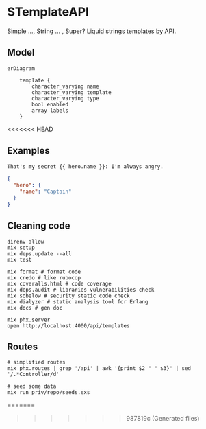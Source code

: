 # STemplateAPI

Simple ..., String ... , Super?
Liquid strings templates by API.

## Model

```mermaid
erDiagram

    template {
        character_varying name
        character_varying template
        character_varying type
        bool enabled
        array labels
    }
```

<<<<<<< HEAD
## Examples

<!-- TODO: add it -->
```txt
That's my secret {{ hero.name }}: I'm always angry.
```

```json
{
  "hero": {
    "name": "Captain"
  }
}
```

## Cleaning code

```shell
direnv allow
mix setup
mix deps.update --all
mix test

mix format # format code
mix credo # like rubocop
mix coveralls.html # code coverage
mix deps.audit # libraries vulnerabilities check
mix sobelow # security static code check
mix dialyzer # static analysis tool for Erlang
mix docs # gen doc

mix phx.server
open http://localhost:4000/api/templates
```

## Routes

```shell
# simplified routes
mix phx.routes | grep '/api' | awk '{print $2 " " $3}' | sed '/.*Controller/d'

# seed some data
mix run priv/repo/seeds.exs
```
=======

>>>>>>> 987819c (Generated files)
